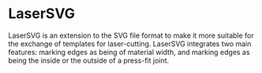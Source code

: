 # LaserSVG
LaserSVG is an extension to the SVG file format to make it more suitable for the exchange of templates for laser-cutting. LaserSVG integrates two main features: marking edges as being of material width, and marking edges as being the inside or the outside of a press-fit joint.
